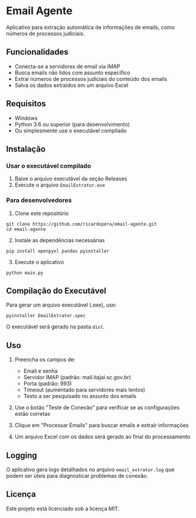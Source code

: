 # Email Agente

Aplicativo para extração automática de informações de emails, como números de processos judiciais.

## Funcionalidades

- Conecta-se a servidores de email via IMAP
- Busca emails não lidos com assunto específico
- Extrai números de processos judiciais do conteúdo dos emails
- Salva os dados extraídos em um arquivo Excel

## Requisitos

- Windows
- Python 3.6 ou superior (para desenvolvimento)
- Ou simplesmente use o executável compilado

## Instalação

### Usar o executável compilado

1. Baixe o arquivo executável da seção Releases
2. Execute o arquivo `EmailExtrator.exe`

### Para desenvolvedores

1. Clone este repositório
```
git clone https://github.com/ricardopera/email-agente.git
cd email-agente
```

2. Instale as dependências necessárias
```
pip install openpyxl pandas pyinstaller
```

3. Execute o aplicativo
```
python main.py
```

## Compilação do Executável

Para gerar um arquivo executável (.exe), use:

```
pyinstaller EmailExtrator.spec
```

O executável será gerado na pasta `dist`.

## Uso

1. Preencha os campos de:
   - Email e senha
   - Servidor IMAP (padrão: mail.itajai.sc.gov.br)
   - Porta (padrão: 993)
   - Timeout (aumentado para servidores mais lentos)
   - Texto a ser pesquisado no assunto dos emails

2. Use o botão "Teste de Conexão" para verificar se as configurações estão corretas
3. Clique em "Processar Emails" para buscar emails e extrair informações
4. Um arquivo Excel com os dados será gerado ao final do processamento

## Logging

O aplicativo gera logs detalhados no arquivo `email_extrator.log` que podem ser úteis para diagnosticar problemas de conexão.

## Licença

Este projeto está licenciado sob a licença MIT.